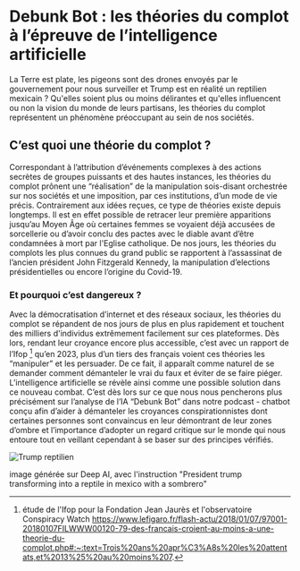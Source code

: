 # Debunk Bot : les théories du complot à l’épreuve de l’intelligence artificielle 

La Terre est plate, les pigeons sont des drones envoyés par le gouvernement pour nous surveiller et Trump est en réalité un reptilien mexicain ?  Qu'elles soient plus ou moins délirantes et qu'elles influencent ou non la vision du monde de leurs partisans, les théories du complot représentent un phénomène préoccupant au sein de nos sociétés. 

## C’est quoi une théorie du complot ? 

Correspondant à l’attribution  d’événements complexes à des actions secrètes de groupes puissants et des hautes instances, les théories du complot prônent une “réalisation” de la manipulation sois-disant orchestrée sur nos sociétés et une imposition, par ces institutions, d’un mode de vie précis. Contrairement aux idées reçues, ce type de théories existe depuis longtemps. Il est en effet possible de retracer leur première apparitions jusqu’au Moyen Âge où certaines femmes se voyaient déjà accusées de sorcellerie ou d’avoir conclu des pactes avec le diable avant d’être condamnées à mort par l'Eglise catholique. De nos jours, les théories du complots les plus connues du grand public se rapportent à l’assassinat de l’ancien président John Fitzgerald Kennedy, la manipulation d’elections présidentielles ou encore l’origine du Covid-19.

### Et pourquoi c’est dangereux ? 

Avec la démocratisation d’internet et des réseaux sociaux, les théories du complot se répandent de nos jours de plus en plus rapidement et touchent des milliers d'individus extrêmement facilement sur ces plateformes. Dès lors, rendant leur croyance encore plus accessible, c’est avec un rapport de l’Ifop [^1] qu’en 2023, plus d’un tiers des français voient ces théories les “manipuler” et les persuader. De ce fait, il apparaît comme naturel de se demander comment démanteler le vrai du faux et éviter de se faire piéger. L’intelligence artificielle se révèle ainsi comme une possible solution dans ce nouveau combat. C’est dès lors sur ce que nous nous pencherons plus précisément sur l’analyse de l’IA “Debunk Bot” dans notre podcast \- chatbot conçu afin d’aider à démanteler les croyances conspirationnistes dont certaines personnes sont convaincus en leur démontrant de leur zones d’ombre et l’importance d’adopter un regard critique sur le monde qui nous entoure tout en veillant cependant à se baser sur des principes vérifiés.

![Trump reptilien](https://api.deepai.org/job-view-file/0d2c70db-1265-4257-904b-7f4b90a4e71d/outputs/output.jpg?art-image=true)

image générée sur Deep AI, avec l'instruction "President trump transforming into a reptile in mexico with a sombrero"

[^1]:  étude de l'Ifop pour la Fondation Jean Jaurès et l'observatoire Conspiracy Watch https://www.lefigaro.fr/flash-actu/2018/01/07/97001-20180107FILWWW00120-79-des-francais-croient-au-moins-a-une-theorie-du-complot.php#:~:text=Trois%20ans%20apr%C3%A8s%20les%20attentats,et%2013%25%20au%20moins%207.
